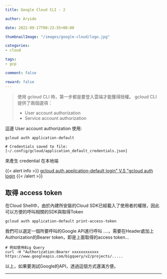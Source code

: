 ```yaml
---
title: Google Cloud CLI - 2

author: Aryido

date: 2022-09-17T00:23:55+08:00

thumbnailImage: "/images/google-cloud/logo.jpg"

categories:
- cloud

tags:
- gcp

comment: false

reward: false
---
```

<!--BODY-->
> 使用 gcloud CLI 時，第一步都是要登入雲端才能獲得授權。 gcloud CLI 提供了兩個選項：
> - User account authorization
> - Service account authorization

<!--more-->

這邊 User account authorization 使用:
```
gcloud auth application-default

# Credentials saved to file: [~/.config/gcloud/application_default_credentials.json]
```
來產生 credential 在本地端

{{< alert info >}}
[gcloud auth application-default login" V.S "gcloud auth login](https://stackoverflow.com/questions/53306131/difference-between-gcloud-auth-application-default-login-and-gcloud-auth-logi)
{{< /alert >}}

## 取得 access token
在Cloud Shell中，由於內建所安裝的Cloud SDK已經載入了使用者的權限，因此可以方便的呼叫相關的SDK與取得Token


```terminal
gcloud auth application-default print-access-token
```
我們可以選定一個所要呼叫的Google API進行呼叫 ….，需要在Header處加上Authorization的Bearer token，即是上面取得的access token...
```terminal
# 例如使用Big Query
curl -H "Authorization:Bearer xxxxxxxxxxxx https://www.googleapis.com/bigquery/v2/projects/.....
```
以上，如果要測試Google的API，透過這個方式還滿方便。

---